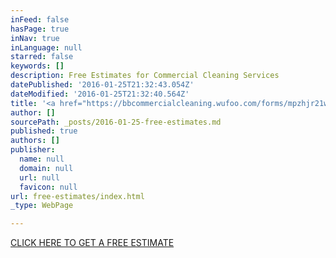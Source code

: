 ```yaml
---
inFeed: false
hasPage: true
inNav: true
inLanguage: null
starred: false
keywords: []
description: Free Estimates for Commercial Cleaning Services
datePublished: '2016-01-25T21:32:43.054Z'
dateModified: '2016-01-25T21:32:40.564Z'
title: '<a href="https://bbcommercialcleaning.wufoo.com/forms/mpzhjr21wwgcsu/" target="_blank">Free Estimates</a>'
author: []
sourcePath: _posts/2016-01-25-free-estimates.md
published: true
authors: []
publisher:
  name: null
  domain: null
  url: null
  favicon: null
url: free-estimates/index.html
_type: WebPage

---
```

[CLICK HERE TO GET A FREE ESTIMATE][0]

[0]: https://bbcommercialcleaning.wufoo.com/forms/mpzhjr21wwgcsu/